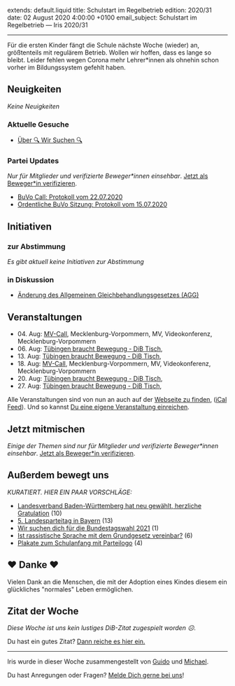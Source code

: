 
extends: default.liquid
title: Schulstart im Regelbetrieb
edition: 2020/31
date: 02 August 2020 4:00:00 +0100
email_subject: Schulstart im Regelbetrieb — Iris 2020/31

---
Für die ersten Kinder fängt die Schule nächste Woche (wieder) an, größtenteils mit regulärem Betrieb. Wollen wir hoffen, dass es lange so bleibt. Leider fehlen wegen Corona mehr Lehrer*innen als ohnehin schon vorher im Bildungssystem gefehlt haben.

## Neuigkeiten

_Keine Neuigkeiten_

### Aktuelle Gesuche

 - [Über 🔍 Wir Suchen 🔍](https://marktplatz.dib.de/t/ueber-wir-suchen/8837)

### Partei Updates

_Nur für Mitglieder und verifizierte Beweger\*innen einsehbar_. [Jetzt als Beweger\*in verifizieren](https://dib.de/bewegerin-werden/).

 - [BuVo Call: Protokoll vom 22.07.2020](https://marktplatz.dib.de/t/buvo-call-protokoll-vom-22-07-2020/34895)
 - [Ordentliche BuVo Sitzung: Protokoll vom 15.07.2020](https://marktplatz.dib.de/t/ordentliche-buvo-sitzung-protokoll-vom-15-07-2020/34854)

## Initiativen

### zur Abstimmung
_Es gibt aktuell keine Initiativen zur Abstimmung_

### in Diskussion
 - [Änderung des Allgemeinen Gleichbehandlungsgesetzes (AGG)](https://abstimmen.dib.de/initiative/301-anderung-des-allgemeinen-gleichbehandlungsgesetzes-agg)


## Veranstaltungen

 - 04.&nbsp;Aug: [MV-Call](https://dib.de/veranstaltungen/mv-call/), Mecklenburg-Vorpommern, MV, Videokonferenz, Mecklenburg-Vorpommern
 - 06.&nbsp;Aug: [Tübingen braucht Bewegung - DiB Tisch](https://dib.de/veranstaltungen/tuebingen-braucht-bewegung-dib-tisch-2-2020-08-06/), 
 - 13.&nbsp;Aug: [Tübingen braucht Bewegung - DiB Tisch](https://dib.de/veranstaltungen/tuebingen-braucht-bewegung-dib-tisch-2-2020-08-13/), 
 - 18.&nbsp;Aug: [MV-Call](https://dib.de/veranstaltungen/mv-call/), Mecklenburg-Vorpommern, MV, Videokonferenz, Mecklenburg-Vorpommern
 - 20.&nbsp;Aug: [Tübingen braucht Bewegung - DiB Tisch](https://dib.de/veranstaltungen/tuebingen-braucht-bewegung-dib-tisch-2-2020-08-20/), 
 - 27.&nbsp;Aug: [Tübingen braucht Bewegung - DiB Tisch](https://dib.de/veranstaltungen/tuebingen-braucht-bewegung-dib-tisch-2-2020-08-27/), 


Alle Veranstaltungen sind von nun an auch auf der [Webseite zu finden](https://dib.de/veranstaltungen/), ([iCal Feed](https://dib.de/?ical=1)). Und so kannst [Du eine eigene Veranstaltung einreichen](https://marktplatz.dib.de/t/eine-veranstaltung-auf-der-webseite-einreichen/21379).

## Jetzt mitmischen

_Einige der Themen sind nur für Mitglieder und verifizierte Beweger\*innen einsehbar_. [Jetzt als Beweger\*in verifizieren](https://dib.de/bewegerin-werden/).


## Außerdem bewegt uns

_KURATIERT. HIER EIN PAAR VORSCHLÄGE:_
 - [Landesverband Baden-Württemberg hat neu gewählt, herzliche Gratulation](https://marktplatz.dib.de/t/landesverband-baden-wuerttemberg-hat-neu-gewaehlt-herzliche-gratulation/34929) (10)
 - [5. Landesparteitag in Bayern](https://marktplatz.dib.de/t/5-landesparteitag-in-bayern/34916) (13)
 - [Wir suchen dich für die Bundestagswahl 2021](https://marktplatz.dib.de/t/wir-suchen-dich-fuer-die-bundestagswahl-2021/34912) (1)
 - [Ist rassistische Sprache mit dem Grundgesetz vereinbar?](https://marktplatz.dib.de/t/ist-rassistische-sprache-mit-dem-grundgesetz-vereinbar/34909) (6)
 - [Plakate zum Schulanfang mit Parteilogo](https://marktplatz.dib.de/t/plakate-zum-schulanfang-mit-parteilogo/34930) (4)

## ❤️ Danke ❤️
Vielen Dank an die Menschen, die mit der Adoption eines Kindes diesem ein glückliches "normales" Leben ermöglichen. 

## Zitat der Woche
_Diese Woche ist uns kein lustiges DiB-Zitat zugespielt worden ☹._

Du hast ein gutes Zitat? [Dann reiche es hier ein.](https://marktplatz.dib.de/t/lustige-dib-zitate/10175)


---

Iris wurde in dieser Woche zusammengestellt von [Guido](https://marktplatz.dib.de/u/Guido/) und [Michael](https://marktplatz.dib.de/u/MichaelVoss/).

Du hast Anregungen oder Fragen? [Melde Dich gerne bei uns](https://marktplatz.dib.de/t/neu-iris-die-woechtliche-zusammenfasssung-zum-sonntagsbrunch/10990)!

